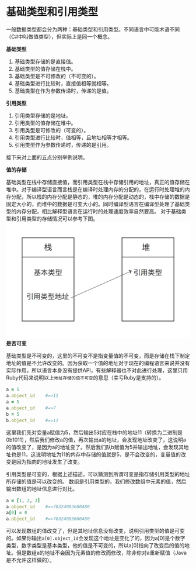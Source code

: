 # 基础类型和引用类型

一般数据类型都会分为两种：基础类型和引用类型。不同语言中可能术语不同（C#中叫做值类型），但实际上是同一个概念。

**基础类型**
1. 基础类型存储的是直接值。
2. 基础类型的值存储在栈中。
3. 基础类型是不可修改的（不可变的）。
4. 基础类型进行比较时，直接值相等就相等。
5. 基础类型在作为参数传递时，传递的是值。

**引用类型**
1. 引用类型存储的是地址。
2. 引用类型的值存储在堆中。
3. 引用类型是可修改的（可变的）。
4. 引用类型进行比较时，值相等，且地址相等才相等。
5. 引用类型作为参数传递时，传递的是引用。

接下来对上面的五点分别举例说明。

**值的存储**

基础类型在栈中存储直接值，而引用类型在栈中存储引用的地址，真正的值存储在堆中。对于编译型语言而言栈是在编译时处理内存的分配的，在运行时处理堆的内存分配，所以栈的内存分配是静态的，堆的内存分配是动态的，栈中存储的数据是固定大小的，而堆中的数据是可变大小的。同时编译型语言在编译型处理了基础类型的内存分配，相比解释型语言在运行时的处理速度效率自然要高。
对于基础类型和引用类型的存储情况可以参考下图。
![](images/primitive_and_reference_type.png)
**是否可变**

基础类型是不可变的，这里的不可变不是指变量值的不可变，而是存储在栈下制定地址的值是不允许改变的。因为获取一个值的地址对于现在的编程语言来说并没有实际作用，所以语言本身没有提供API，有些解释器也不对此进行处理，这里只用Ruby代码来说明以上`地址存储的值不可变`的意思（幸亏Ruby是支持的）。
```ruby
a = 5
a.object_id    #=>11
a = 5
a.object_id    #=>7
b = 5
b.object_id    #=>11
```
这里我们先对变量a赋值为5，然后输出5对应在栈中的地址11（转换为二进制是0b1011），然后我们修改a的值，再次输出a的地址，会发现地址改变了，这说明a的值改变了，是因为a的地址变了。然后我们队b赋值为5并输出地址，会发现其地址也是11，这说明地址为11的内存中存储的值就是5，是不会改变的，变量值的改变是因为指向的地址发生了改变。

引用类型是可变的，根据上述描述，可以猜测到所谓可变是指存储引用类型的地址所存储的值是可以改变的。
数组是引用类型的，我们修改数组中元素的值，然后输出数组的地址信息进行对比。
```ruby
a = [1, 2, 3]
a.object_id    #=>70324083600480
a[0] = 0
a.object_id    #=>70324083600480
```
可以发现数组的值改变了，但是其地址信息没有改变，说明引用类型的值是可变的。如果你输出`a[0].object_id`会发现这个地址是变化了的，因为a[0]是个数字类型，数字类型是基本类型，他的值是不可变的，所以a[0]指向了改变后的值的地址。但是数组a的地址不会因为元素值的修改而修改，除非你对a重新赋值（Java是不允许这样做的）。
